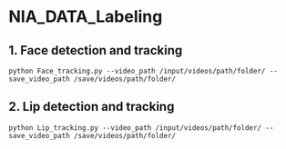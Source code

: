 # NIA_DATA_Labeling

## 1. Face detection and tracking
```python Face_tracking.py --video_path /input/videos/path/folder/ --save_video_path /save/videos/path/folder/```

## 2. Lip detection and tracking
```python Lip_tracking.py --video_path /input/videos/path/folder/ --save_video_path /save/videos/path/folder/```

